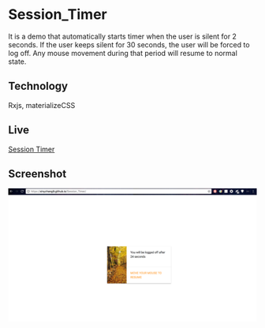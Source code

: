 # Session_Timer
It is a demo that automatically starts timer when the user is silent for 2 seconds. If the user keeps silent for 30 seconds, the user will be forced to log off. Any mouse movement during that period will resume to normal state.
## Technology
Rxjs, materializeCSS
## Live
[Session Timer](https://xinyzhang9.github.io/Session_Timer/)  
## Screenshot
![alt tag](https://raw.githubusercontent.com/xinyzhang9/Session_Timer/master/screen2.png)
